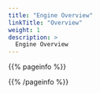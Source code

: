 ```yaml
---
title: "Engine Overview"
linkTitle: "Overview"
weight: 1
description: >
  Engine Overview
---
```


{{% pageinfo %}}

{{% /pageinfo %}}

